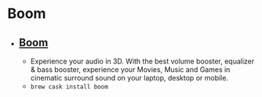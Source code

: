 # Boom
- [Boom](https://www.globaldelight.com/boom)
  - 
  - Experience your audio in 3D. With the best volume booster, equalizer & bass booster, experience your Movies, Music and Games in cinematic surround sound on your laptop, desktop or mobile.  
  - `brew cask install boom`
